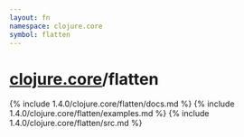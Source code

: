 ```yaml
---
layout: fn
namespace: clojure.core
symbol: flatten
---
```


# [clojure.core](../)/flatten

{% include 1.4.0/clojure.core/flatten/docs.md %}
{% include 1.4.0/clojure.core/flatten/examples.md %}
{% include 1.4.0/clojure.core/flatten/src.md %}

